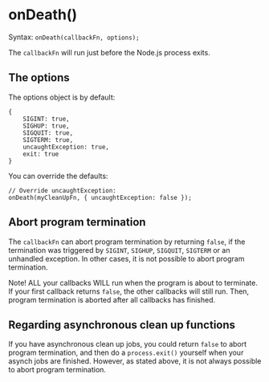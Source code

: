 onDeath()
=========

Syntax: `onDeath(callbackFn, options);`

The `callbackFn` will run just before the Node.js process exits.

The options
-----------

The options object is by default:

```
{
    SIGINT: true,
    SIGHUP: true,
    SIGQUIT: true,
    SIGTERM: true,
    uncaughtException: true,
    exit: true
}
```

You can override the defaults:

```
// Override uncaughtException:
onDeath(myCleanUpFn, { uncaughtException: false });
```

Abort program termination
-------------------------

The `callbackFn` can abort program termination by returning `false`, if the termination was triggered by
`SIGINT`, `SIGHUP`, `SIGQUIT`, `SIGTERM` or an unhandled exception. In other cases, it is not possible to
abort program termination.

Note! ALL your callbacks WILL run when the program is about to terminate. If your first callback returns
`false`, the other callbacks will still run. Then, program termination is aborted after all callbacks has
finished.

Regarding asynchronous clean up functions
-----------------------------------------

If you have asynchronous clean up jobs, you could return `false` to abort program termination, and then do a
`process.exit()` yourself when your asynch jobs are finished. However, as stated above, it is not always
possible to abort program termination.

